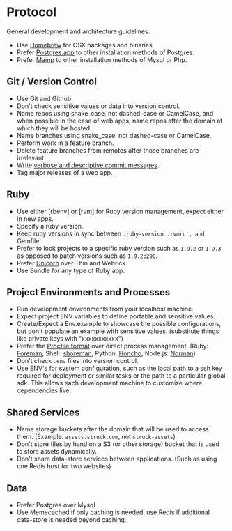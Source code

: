 Protocol
========

General development and architecture guidelines.

- Use [Homebrew](http://mxcl.github.io/homebrew/) for OSX packages and binaries 
- Prefer [Postgres.app](http://postgresapp.com/) to other installation methods of Postgres. 
- Prefer [Mamp](http://www.mamp.info/) to other installation methods of Mysql or Php.

Git / Version Control
---------------------

- Use Git and Github.
- Don't check sensitive values or data into version control.
- Name repos using snake_case, not dashed-case or CamelCase, and when possible in the case 
  of web apps, name repos after the domain at which they will be hosted. 
- Name branches using snake_case, not dashed-case or CamelCase. 
- Perform work in a feature branch.
- Delete feature branches from remotes after those branches are irrelevant.
- Write [verbose and descriptive commit messages](http://goo.gl/w11us).
- Tag major releases of a web app.

Ruby
----

- Use either [rbenv] or [rvm] for Ruby version management, expect either in new apps.
- Specify a ruby version.
- Keep ruby versions in sync between `.ruby-version`, `.rvmrc', and `Gemfile`
- Prefer to lock projects to a specific ruby version such as `1.9.2` or `1.9.3` 
  as opposed to patch versions such as `1.9.2p290`.
- Prefer [Unicorn](https://github.com/defunkt/unicorn) over Thin and Webrick.
- Use Bundle for any type of Ruby app.

Project Environments and Processes
----------------------------------

- Run development environments from your localhost machine.
- Expect project ENV variables to define portable and sensitive values.
- Create/Expect a Env.example to showcase the possible configurations, but don't populate an example with sensitive values. (substitute things like private keys with "xxxxxxxxxxx")
- Prefer the [Procfile format](http://www.neilmiddleton.com/the-procfile-is-your-friend/) over direct process management. (Ruby: [Foreman](http://ddollar.github.io/foreman/), Shell: [shoreman](https://github.com/hecticjeff/shoreman), Python: [Honcho](https://honcho.readthedocs.org/en/latest/), Node.js: [Norman](https://github.com/josh/norman))
- Don't check `.env` files into version control.
- Use ENV's for system configuration, such as the local path to a ssh key required for deployment or similar tasks or the path to a particular global sdk. This allows each development machine to customize where dependencies live.

Shared Services
---------------

* Name storage buckets after the domain that will be used to access them. 
  (Example: `assets.struck.com`, not `struck-assets`)
* Don't store files by hand on a S3 (or other storage) bucket that is used 
  to store assets dynamically.
* Don't share data-store services between applications. (Such as using one 
  Redis host for two websites)

Data
----

* Prefer Postgres over Mysql
* Use Memecached if only caching is needed, use Redis if additional data-store is needed 
  beyond caching.

